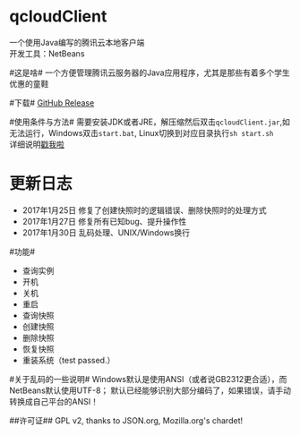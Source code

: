 # qcloudClient
一个使用Java编写的腾讯云本地客户端<br>
开发工具：NetBeans

#这是啥#
一个方便管理腾讯云服务器的Java应用程序，尤其是那些有着多个学生优惠的童鞋

#下载#
[GitHub Release](https://github.com/BennyThink/qcloudClient/releases "GitHub Release")

#使用条件与方法#
需要安装JDK或者JRE，解压缩然后双击`qcloudClient.jar`,如无法运行，Windows双击`start.bat`, Linux切换到对应目录执行`sh start.sh`<br>
详细说明[戳我啦](https://www.bennythink.com/qclient.html "土豆不好吃")

# 更新日志 #
* 2017年1月25日 修复了创建快照时的逻辑错误、删除快照时的处理方式
* 2017年1月27日 修复所有已知bug、提升操作性
* 2017年1月30日 乱码处理、UNIX/Windows换行

#功能#
* 查询实例
* 开机
* 关机
* 重启
* 查询快照
* 创建快照
* 删除快照
* 恢复快照
* 重装系统（test passed.）

#关于乱码的一些说明#
Windows默认是使用ANSI（或者说GB2312更合适），而NetBeans默认使用UTF-8；
默认已经能够识别大部分编码了，如果错误，请手动转换成自己平台的ANSI！

##许可证##
GPL v2, thanks to JSON.org, Mozilla.org's chardet!
